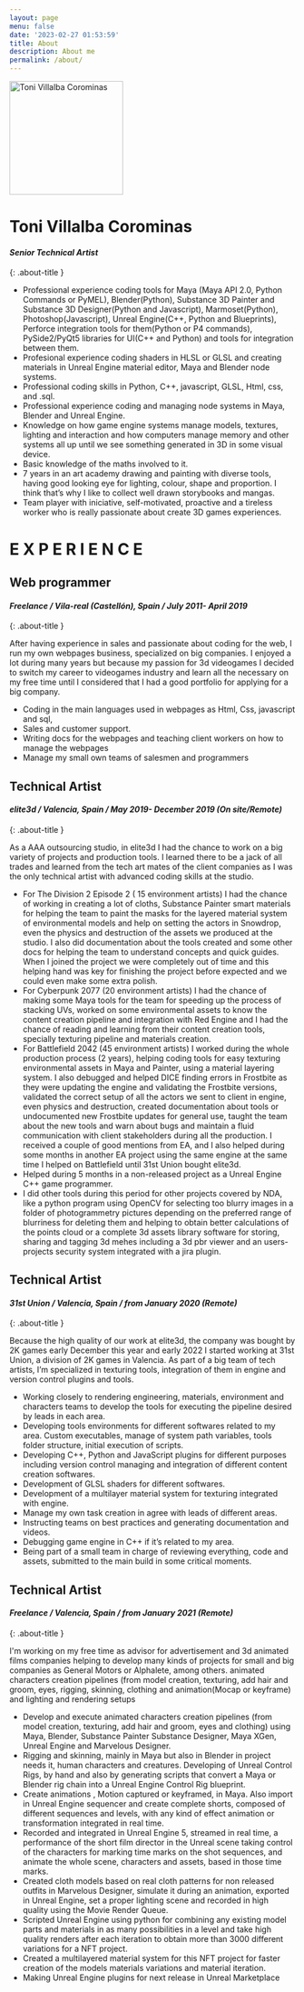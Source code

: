 ```yaml
---
layout: page
menu: false
date: '2023-02-27 01:53:59'
title: About
description: About me
permalink: /about/
---
```


<img class="img-rounded" src="https://tvillalbac.github.io/blog/assets/img/profile.jpg" alt="Toni Villalba Corominas" width="200">

# Toni Villalba Corominas

#### *Senior Technical Artist*
{: .about-title }

- Professional experience coding tools for Maya (Maya API 2.0, Python Commands or PyMEL), Blender(Python), Substance 3D Painter and Substance 3D Designer(Python and Javascript), Marmoset(Python), Photoshop(Javascript), Unreal Engine(C++, Python and Blueprints), Perforce integration tools for them(Python or P4 commands), PySide2/PyQt5 libraries for UI(C++ and Python) and tools for integration between them.  
- Profesional experience coding shaders in HLSL or GLSL and creating materials in Unreal Engine material editor, Maya and Blender node systems.  
- Professional coding skills in Python, C++, javascript, GLSL, Html, css, and .sql.  
- Professional experience coding and managing node systems in Maya, Blender and Unreal Engine.  
- Knowledge on how game engine systems manage models, textures, lighting and interaction and how computers manage memory and other systems all up until we see something generated in 3D in some visual device.  
- Basic knowledge of the maths involved to it.  
- 7 years in an art academy drawing and painting with diverse tools, having good looking eye for lighting, colour, shape and proportion. I think that’s why I like to collect well drawn storybooks and mangas.  
- Team player with iniciative, self-motivated, proactive and a tireless worker who is really passionate about create 3D games experiences.

# E X P E R I E N C E

## Web programmer

#### *Freelance / Vila-real (Castellón), Spain / July 2011- April 2019*
{: .about-title }

After having experience in sales and passionate about coding for the web, I run my own webpages business, specialized on big companies. I enjoyed a lot during many years but because my passion for 3d videogames I decided to switch my career to videogames industry and learn all the necessary on my free time until I considered that I had a good portfolio for applying for a big company.  
- Coding in the main languages used in webpages as Html, Css, javascript and 
sql,
- Sales and customer support.
- Writing docs for the webpages and teaching client workers on how to 
manage the webpages
- Manage my small own teams of salesmen and programmers  

## Technical Artist

#### *elite3d / Valencia, Spain / May 2019- December 2019 (On site/Remote)*
{: .about-title }

As a AAA outsourcing studio, in elite3d I had the chance to work on a big variety of 
projects and production tools. I learned there to be a jack of all trades and learned from 
the tech art mates of the client companies as I was the only technical artist with 
advanced coding skills at the studio.
- For The Division 2 Episode 2 ( 15 environment artists) I had the chance of 
working in creating a lot of cloths, Substance Painter smart materials for 
helping the team to paint the masks for the layered material system of 
environmental models and help on setting the actors in Snowdrop, even the 
physics and destruction of the assets we produced at the studio. I also did 
documentation about the tools created and some other docs for helping the 
team to understand concepts and quick guides. When I joined the project 
we were completely out of time and this helping hand was key for finishing 
the project before expected and we could even make some extra polish.
- For Cyberpunk 2077 (20 environment artists) I had the chance of making 
some Maya tools for the team for speeding up the process of stacking UVs, 
worked on some environmental assets to know the content creation 
pipeline and integration with Red Engine and I had the chance of reading 
and learning from their content creation tools, specially texturing pipeline 
and materials creation.
- For Battlefield 2042 (45 environment artists) I worked during the whole 
production process (2 years), helping coding tools for easy texturing 
environmental assets in Maya and Painter, using a material layering system. 
I also debugged and helped DICE finding errors in Frostbite as they were 
updating the engine and validating the Frostbite versions, validated the 
correct setup of all the actors we sent to client in engine, even physics and 
destruction, created documentation about tools or undocumented new 
Frostbite updates for general use, taught the team about the new tools and 
warn about bugs and maintain a fluid communication with client 
stakeholders during all the production. I received a couple of good mentions 
from EA, and I also helped during some months in another EA project using 
the same engine at the same time I helped on Battlefield until 31st Union 
bought elite3d.
- Helped during 5 months in a non-released project as a Unreal Engine C++ 
game programmer.
- I did other tools during this period for other projects covered by NDA, like a 
python program using OpenCV for selecting too blurry images in a folder of 
photogrammetry pictures depending on the preferred range of blurriness 
for deleting them and helping to obtain better calculations of the points 
cloud or a complete 3d assets library software for storing, sharing and 
tagging 3d mehes including a 3d pbr viewer and an users-projects security 
system integrated with a jira plugin.

## Technical Artist

#### *31st Union / Valencia, Spain / from January 2020 (Remote)*
{: .about-title }

Because the high quality of our work at elite3d, the company was bought by 2K games 
early December this year and early 2022 I started working at 31st Union, a division of 
2K games in Valencia. As part of a big team of tech artists, I’m specialized in texturing 
tools, integration of them in engine and version control plugins and tools.
- Working closely to rendering engineering, materials, environment and 
characters teams to develop the tools for executing the pipeline desired by 
leads in each area.
- Developing tools environments for different softwares related to my area. 
Custom executables, manage of system path variables, tools folder 
structure, initial execution of scripts.
- Developing C++, Python and JavaScript plugins for different purposes 
including version control managing and integration of different content 
creation softwares.
- Development of GLSL shaders for different softwares.
- Development of a multilayer material system for texturing integrated with 
engine.
- Manage my own task creation in agree with leads of different areas.
- Instructing teams on best practices and generating documentation and 
videos.
- Debugging game engine in C++ if it’s related to my area.
- Being part of a small team in charge of reviewing everything, code and 
assets, submitted to the main build in some critical moments.

## Technical Artist

#### *Freelance / Valencia, Spain / from January 2021 (Remote)*
{: .about-title }

I'm working on my free time as advisor for advertisement and 3d animated films
companies helping to develop many kinds of projects for small and big companies as 
General Motors or Alphalete, among others.
animated characters creation pipelines (from model creation, texturing, add hair and 
groom, eyes, rigging, skinning, clothing and animation(Mocap or keyframe) and 
lighting and rendering setups
- Develop and execute animated characters creation pipelines (from model 
creation, texturing, add hair and groom, eyes and clothing) using Maya, 
Blender, Substance Painter Substance Designer, Maya XGen, Unreal Engine 
and Marvelous Designer.
- Rigging and skinning, mainly in Maya but also in Blender in project needs it, 
human characters and creatures. Developing of Unreal Control Rigs, by
hand and also by generating scripts that convert a Maya or Blender rig chain 
into a Unreal Engine Control Rig blueprint. 
- Create animations , Motion captured or keyframed, in Maya. Also import in 
Unreal Engine sequencer and create complete shorts, composed of 
different sequences and levels, with any kind of effect animation or 
transformation integrated in real time.
- Recorded and integrated in Unreal Engine 5, streamed in real time, a 
performance of the short film director in the Unreal scene taking control of 
the characters for marking time marks on the shot sequences, and animate 
the whole scene, characters and assets, based in those time marks.
- Created cloth models based on real cloth patterns for non released outfits in 
Marvelous Designer, simulate it during an animation, exported in Unreal 
Engine, set a proper lighting scene and recorded in high quality using the 
Movie Render Queue.
- Scripted Unreal Engine using python for combining any existing model 
parts and materials in as many possibilities in a level and take high quality 
renders after each iteration to obtain more than 3000 different variations 
for a NFT project.
- Created a multilayered material system for this NFT project for faster 
creation of the models materials variations and material iteration.
- Making Unreal Engine plugins for next release in Unreal Marketplace
